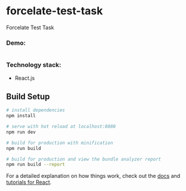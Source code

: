 # forcelate-test-task

Forcelate Test Task

### Demo:
<p>
	<img src="https://github.com/maslovskiy/Forcelate-Test/blob/master/111.gif" alt=""/>
</p>

### Technology stack:
* React.js

## Build Setup

``` bash
# install dependencies
npm install

# serve with hot reload at localhost:8080
npm run dev

# build for production with minification
npm run build

# build for production and view the bundle analyzer report
npm run build --report
```

For a detailed explanation on how things work, check out the [docs](https://reactjs.org/docs/getting-started.html) and [tutorials for React](https://reactjs.org/tutorial/tutorial.html).